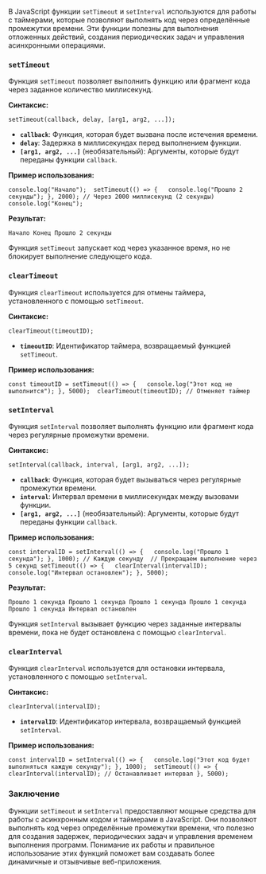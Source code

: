 В JavaScript функции `setTimeout` и `setInterval` используются для работы с таймерами, которые позволяют выполнять код через определённые промежутки времени. Эти функции полезны для выполнения отложенных действий, создания периодических задач и управления асинхронными операциями.

### `setTimeout`

Функция `setTimeout` позволяет выполнить функцию или фрагмент кода через заданное количество миллисекунд.

**Синтаксис:**

`setTimeout(callback, delay, [arg1, arg2, ...]);`

- **`callback`**: Функция, которая будет вызвана после истечения времени.
- **`delay`**: Задержка в миллисекундах перед выполнением функции.
- **`[arg1, arg2, ...]`** (необязательный): Аргументы, которые будут переданы функции `callback`.

**Пример использования:**

`console.log("Начало");  setTimeout(() => {   console.log("Прошло 2 секунды"); }, 2000); // Через 2000 миллисекунд (2 секунды)  console.log("Конец");`

**Результат:**

`Начало Конец Прошло 2 секунды`

Функция `setTimeout` запускает код через указанное время, но не блокирует выполнение следующего кода.

### `clearTimeout`

Функция `clearTimeout` используется для отмены таймера, установленного с помощью `setTimeout`.

**Синтаксис:**

`clearTimeout(timeoutID);`

- **`timeoutID`**: Идентификатор таймера, возвращаемый функцией `setTimeout`.

**Пример использования:**

`const timeoutID = setTimeout(() => {   console.log("Этот код не выполнится"); }, 5000);  clearTimeout(timeoutID); // Отменяет таймер`

### `setInterval`

Функция `setInterval` позволяет выполнять функцию или фрагмент кода через регулярные промежутки времени.

**Синтаксис:**

`setInterval(callback, interval, [arg1, arg2, ...]);`

- **`callback`**: Функция, которая будет вызываться через регулярные промежутки времени.
- **`interval`**: Интервал времени в миллисекундах между вызовами функции.
- **`[arg1, arg2, ...]`** (необязательный): Аргументы, которые будут переданы функции `callback`.

**Пример использования:**

`const intervalID = setInterval(() => {   console.log("Прошло 1 секунда"); }, 1000); // Каждую секунду  // Прекращаем выполнение через 5 секунд setTimeout(() => {   clearInterval(intervalID);   console.log("Интервал остановлен"); }, 5000);`

**Результат:**

`Прошло 1 секунда Прошло 1 секунда Прошло 1 секунда Прошло 1 секунда Прошло 1 секунда Интервал остановлен`

Функция `setInterval` вызывает функцию через заданные интервалы времени, пока не будет остановлена с помощью `clearInterval`.

### `clearInterval`

Функция `clearInterval` используется для остановки интервала, установленного с помощью `setInterval`.

**Синтаксис:**

`clearInterval(intervalID);`

- **`intervalID`**: Идентификатор интервала, возвращаемый функцией `setInterval`.

**Пример использования:**

`const intervalID = setInterval(() => {   console.log("Этот код будет выполняться каждую секунду"); }, 1000);  setTimeout(() => {   clearInterval(intervalID); // Останавливает интервал }, 5000);`

### Заключение

Функции `setTimeout` и `setInterval` предоставляют мощные средства для работы с асинхронным кодом и таймерами в JavaScript. Они позволяют выполнять код через определённые промежутки времени, что полезно для создания задержек, периодических задач и управления временем выполнения программ. Понимание их работы и правильное использование этих функций поможет вам создавать более динамичные и отзывчивые веб-приложения.